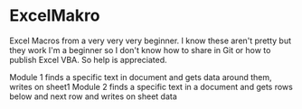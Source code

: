 ExcelMakro
==========

Excel Macros from a very very very beginner. I know these aren't pretty but they work
I'm a beginner so I don't know how to share in Git or how to publish Excel VBA. So help is appreciated.

Module 1 finds a specific text in document and gets data around them, writes on sheet1
Module 2 finds a specific text in a document and gets rows below and next row and writes on sheet data
